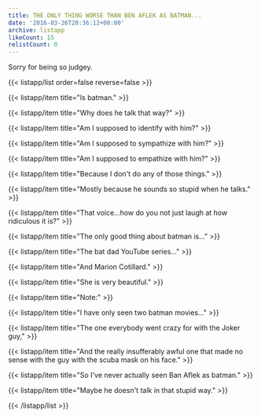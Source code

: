 ```yaml
---
title: THE ONLY THING WORSE THAN BEN AFLEK AS BATMAN...
date: '2016-03-26T20:36:12+00:00'
archive: listapp
likeCount: 15
relistCount: 0
---
```


Sorry for being so judgey.

{{< listapp/list order=false reverse=false >}}

   {{< listapp/item title="Is batman." >}}

   {{< listapp/item title="Why does he talk that way?" >}}

   {{< listapp/item title="Am I supposed to identify with him?" >}}

   {{< listapp/item title="Am I supposed to sympathize with him?" >}}

   {{< listapp/item title="Am I supposed to empathize with him?" >}}

   {{< listapp/item title="Because I don't do any of those things." >}}

   {{< listapp/item title="Mostly because he sounds so stupid when he talks." >}}

   {{< listapp/item title="That voice...how do you not just laugh at how ridiculous it is?" >}}

   {{< listapp/item title="The only good thing about batman is..." >}}

   {{< listapp/item title="The bat dad YouTube series..." >}}

   {{< listapp/item title="And Marion Cotillard." >}}

   {{< listapp/item title="She is very beautiful." >}}

   {{< listapp/item title="Note:" >}}

   {{< listapp/item title="I have only seen two batman movies..." >}}

   {{< listapp/item title="The one everybody went crazy for with the Joker guy," >}}

   {{< listapp/item title="And the really insufferably awful one that made no sense with the guy with the scuba mask on his face." >}}

   {{< listapp/item title="So I've never actually seen Ban Aflek as batman." >}}

   {{< listapp/item title="Maybe he doesn't talk in that stupid way." >}}

{{< /listapp/list >}}

